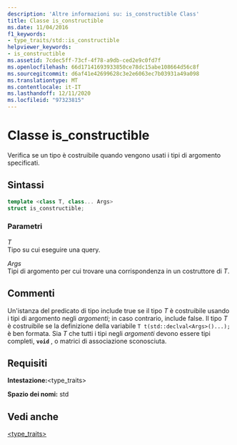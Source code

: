 ```yaml
---
description: 'Altre informazioni su: is_constructible Class'
title: Classe is_constructible
ms.date: 11/04/2016
f1_keywords:
- type_traits/std::is_constructible
helpviewer_keywords:
- is_constructible
ms.assetid: 7cdec5ff-73cf-4f78-a9db-ced2e9c0fd7f
ms.openlocfilehash: 66d17141693933850ce78dc15abe108664d56c8f
ms.sourcegitcommit: d6af41e42699628c3e2e6063ec7b03931a49a098
ms.translationtype: MT
ms.contentlocale: it-IT
ms.lasthandoff: 12/11/2020
ms.locfileid: "97323815"
---
```

# <a name="is_constructible-class"></a>Classe is_constructible

Verifica se un tipo è costruibile quando vengono usati i tipi di argomento specificati.

## <a name="syntax"></a>Sintassi

```cpp
template <class T, class... Args>
struct is_constructible;
```

### <a name="parameters"></a>Parametri

*T*\
Tipo su cui eseguire una query.

*Args*\
Tipi di argomento per cui trovare una corrispondenza in un costruttore di *T*.

## <a name="remarks"></a>Commenti

Un'istanza del predicato di tipo include true se il tipo *T* è costruibile usando i tipi di argomento negli *argomenti*; in caso contrario, include false. Il tipo *T* è costruibile se la definizione della variabile `T t(std::declval<Args>()...);` è ben formata. Sia *T* che tutti i tipi negli *argomenti* devono essere tipi completi, **`void`** , o matrici di associazione sconosciuta.

## <a name="requirements"></a>Requisiti

**Intestazione:**\<type_traits>

**Spazio dei nomi:** std

## <a name="see-also"></a>Vedi anche

[<type_traits>](../standard-library/type-traits.md)
